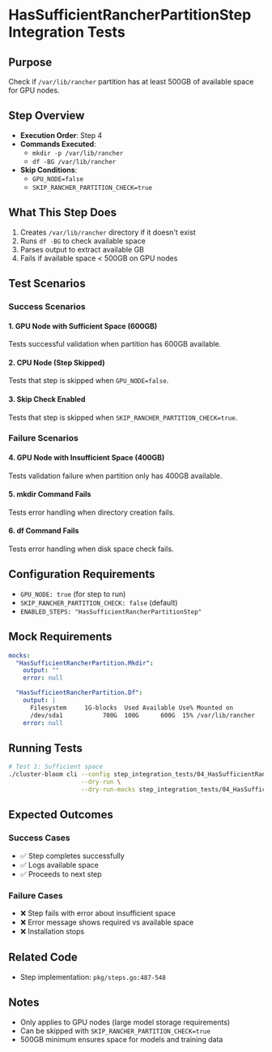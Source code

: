 # HasSufficientRancherPartitionStep Integration Tests

## Purpose
Check if `/var/lib/rancher` partition has at least 500GB of available space for GPU nodes.

## Step Overview
- **Execution Order**: Step 4
- **Commands Executed**:
  - `mkdir -p /var/lib/rancher`
  - `df -BG /var/lib/rancher`
- **Skip Conditions**:
  - `GPU_NODE=false`
  - `SKIP_RANCHER_PARTITION_CHECK=true`

## What This Step Does
1. Creates `/var/lib/rancher` directory if it doesn't exist
2. Runs `df -BG` to check available space
3. Parses output to extract available GB
4. Fails if available space < 500GB on GPU nodes

## Test Scenarios

### Success Scenarios

#### 1. GPU Node with Sufficient Space (600GB)
Tests successful validation when partition has 600GB available.

#### 2. CPU Node (Step Skipped)
Tests that step is skipped when `GPU_NODE=false`.

#### 3. Skip Check Enabled
Tests that step is skipped when `SKIP_RANCHER_PARTITION_CHECK=true`.

### Failure Scenarios

#### 4. GPU Node with Insufficient Space (400GB)
Tests validation failure when partition only has 400GB available.

#### 5. mkdir Command Fails
Tests error handling when directory creation fails.

#### 6. df Command Fails
Tests error handling when disk space check fails.

## Configuration Requirements

- `GPU_NODE: true` (for step to run)
- `SKIP_RANCHER_PARTITION_CHECK: false` (default)
- `ENABLED_STEPS: "HasSufficientRancherPartitionStep"`

## Mock Requirements

```yaml
mocks:
  "HasSufficientRancherPartition.Mkdir":
    output: ""
    error: null

  "HasSufficientRancherPartition.Df":
    output: |
      Filesystem     1G-blocks  Used Available Use% Mounted on
      /dev/sda1           700G  100G      600G  15% /var/lib/rancher
    error: null
```

## Running Tests

```bash
# Test 1: Sufficient space
./cluster-bloom cli --config step_integration_tests/04_HasSufficientRancherPartitionStep/01-sufficient-space/config.yaml \
                    --dry-run \
                    --dry-run-mocks step_integration_tests/04_HasSufficientRancherPartitionStep/01-sufficient-space/mocks.yaml
```

## Expected Outcomes

### Success Cases
- ✅ Step completes successfully
- ✅ Logs available space
- ✅ Proceeds to next step

### Failure Cases
- ❌ Step fails with error about insufficient space
- ❌ Error message shows required vs available space
- ❌ Installation stops

## Related Code
- Step implementation: `pkg/steps.go:487-548`

## Notes
- Only applies to GPU nodes (large model storage requirements)
- Can be skipped with `SKIP_RANCHER_PARTITION_CHECK=true`
- 500GB minimum ensures space for models and training data
